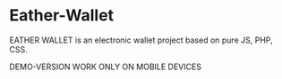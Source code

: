 # Eather-Wallet
EATHER WALLET is an electronic wallet project based on pure JS, PHP, CSS.

DEMO-VERSION WORK ONLY ON MOBILE DEVICES
